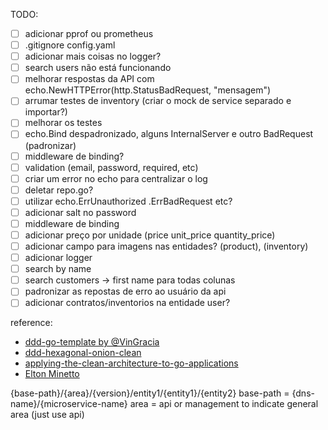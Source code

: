 TODO:

 - [ ] adicionar pprof ou prometheus
 - [ ] .gitignore config.yaml
 - [ ] adicionar mais coisas no logger?
 - [ ] search users não está funcionando
 - [ ] melhorar respostas da API com echo.NewHTTPError(http.StatusBadRequest, "mensagem")
 - [ ] arrumar testes de inventory (criar o mock de service separado e importar?)
 - [ ] melhorar os testes
 - [ ] echo.Bind despadronizado, alguns InternalServer e outro BadRequest (padronizar)
 - [ ] middleware de binding?
 - [ ] validation (email, password, required, etc)
 - [ ] criar um error no echo para centralizar o log
 - [ ] deletar repo.go?
 - [ ] utilizar echo.ErrUnauthorized .ErrBadRequest etc?
 - [ ] adicionar salt no password
 - [ ] middleware de binding
 - [ ] adicionar preço por unidade (price unit_price quantity_price)
 - [ ] adicionar campo para imagens nas entidades? (product), (inventory)
 - [ ] adicionar logger
 - [ ] search by name
 - [ ] search customers -> first name para todas colunas
 - [ ] padronizar as repostas de erro ao usuário da api
 - [ ] adicionar contratos/inventorios na entidade user?

reference:
 - [ddd-go-template by @VinGracia](https://github.com/VinGarcia/ddd-go-template/blob/master/v2-domain-adapters-and-helpers)
 - [ddd-hexagonal-onion-clean](https://herbertograca.com/2017/11/16/explicit-architecture-01-ddd-hexagonal-onion-clean-cqrs-how-i-put-it-all-together/)
 - [applying-the-clean-architecture-to-go-applications](https://manuel.kiessling.net/2012/09/28/applying-the-clean-architecture-to-go-applications/)
 - [Elton Minetto](https://eltonminetto.dev/post/2020-06-29-clean-architecture-2anos-depois/)


 {base-path}/{area}/{version}/entity1/{entity1}/{entity2}
 base-path = {dns-name}/{microservice-name}
 area = api or management to indicate general area (just use api)
